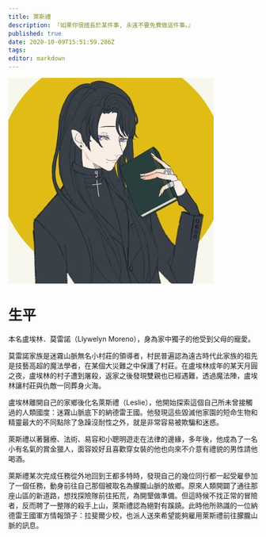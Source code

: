 ```yaml
---
title: 萊斯禮
description: 『如果你很擅長於某件事, 永遠不要免費做這件事。』
published: true
date: 2020-10-09T15:51:59.286Z
tags: 
editor: markdown
---
```



![leslie.jpg](/leslie.jpg)

# 生平

本名盧埃林．莫雷諾（Llywelyn Moreno），身為家中獨子的他受到父母的寵愛。	

莫雷諾家族是迷霧山脈無名小村莊的領導者，村民普遍認為遠古時代此家族的祖先是技藝高超的魔法學者，在某個大災難之中保護了村莊。在盧埃林成年的某天月圓之夜，盧埃林的村子遭到屠殺，返家之後發現雙親也已經遇難，透過魔法陣，盧埃林讓村莊與仇敵一同葬身火海。

盧埃林離開自己的家鄉後化名萊斯禮（Leslie），他開始探索這個自己所未曾接觸過的人類國度：迷霧山脈底下的納德雷王國。他發現這些毀滅他家園的短命生物和精靈最大的不同點除了急躁沒耐性之外，就是非常容易被欺騙和迷惑。

萊斯禮以著醫療、法術、易容和小聰明遊走在法律的邊緣，多年後，他成為了一名小有名氣的賞金獵人，面容姣好且喜歡穿女裝的他也向來不介意有禮貌的男性請他喝酒。

萊斯禮某次完成任務從外地回到王都多特時，發現自己的幾位同行都一起受雇參加了一個任務，動身前往自己那個被取名為朦朧山脈的故鄉。原來人類開闢了通往那座山區的新道路，想找探險隊前往拓荒，為開墾做準備。但這時候不找正常的冒險者，反而聘了一整隊的殺手上山，萊斯禮認為絕對有蹊蹺。此時他所熟識的一位納德雷王國軍方情報頭子：拉斐爾少校，也派人送來希望能夠雇用萊斯禮前往朦朧山脈的訊息。
